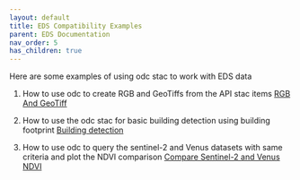 ```yaml
---
layout: default
title: EDS Compatibility Examples
parent: EDS Documentation
nav_order: 5
has_children: true
---
```


Here are some examples of using odc stac to work with EDS data

1. How to use odc to create RGB and GeoTiffs from the API stac items
[RGB And GeoTiff](../EDS%20Compatibility%20Examples/venus-git-over-LEFR3.ipynb)

2. How to use the odc stac for basic building detection using building footprint 
[Building detection](../EDS%20Compatibility%20Examples/venus-denver-with-building-model.ipynb)

3. How to use odc to query the sentinel-2 and Venus datasets with same criteria and plot the NDVI comparison
[Compare Sentinel-2 and Venus NDVI](../EDS%20Compatibility%20Examples/sentinel2_venus_corumba_odc2.ipynb)



